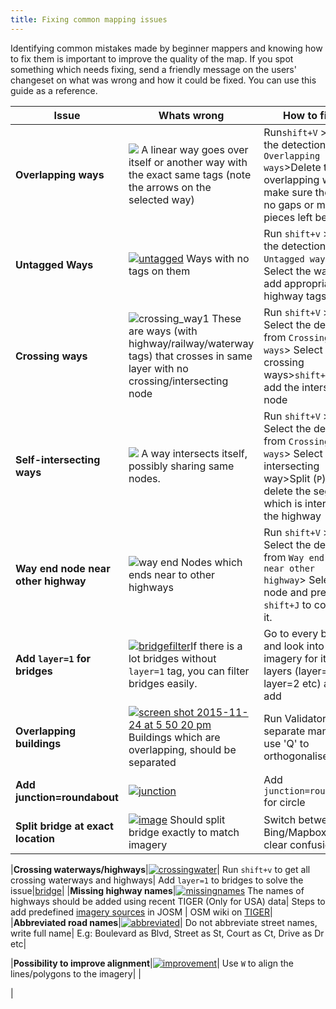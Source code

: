 ```yaml
---
title: Fixing common mapping issues
---
```


Identifying common mistakes made by beginner mappers and knowing how to fix them is important to improve the quality of the map. If you spot something which needs fixing, send a friendly message on the users' changeset on what was wrong and how it could be fixed. You can use this guide as a reference.

| Issue | Whats wrong | How to fix it | Tips |
| ----- |------------ | ------------- | ---- |
|**Overlapping ways** | [![](https://cloud.githubusercontent.com/assets/11504548/7966913/a0edc5a6-09ec-11e5-9583-fd510c0ab6fd.png)](https://cloud.githubusercontent.com/assets/11504548/7966913/a0edc5a6-09ec-11e5-9583-fd510c0ab6fd.png)  A linear way goes over itself or another way with the exact same tags (note the arrows on the selected way) | Run`shift+V` >select the detection from `Overlapping ways`>Delete the overlapping way, make sure there are no gaps or missing pieces left behind. | You can use the [JOSM validator](http://wiki.openstreetmap.org/wiki/JOSM/Validator) to detect these issues.|
|**Untagged Ways**|[![untagged](https://cloud.githubusercontent.com/assets/6770741/11389187/c0354348-9363-11e5-9441-5c9833d8b4b2.gif)](https://cloud.githubusercontent.com/assets/6770741/11389187/c0354348-9363-11e5-9441-5c9833d8b4b2.gif) Ways with no tags on them| Run `shift+v` > select the detection from `Untagged ways`> Select the ways and add appropriate highway tags| OSM wiki on [highway](http://wiki.openstreetmap.org/wiki/Key:highway)|
|**Crossing ways**|![crossing_way1](https://user-images.githubusercontent.com/13744156/36120674-f4338f9c-1011-11e8-84b0-17b2bed75ade.png) These are ways (with highway/railway/waterway tags) that crosses in same layer with no crossing/intersecting node|Run `shift+V` > Select the detection from `Crossing ways`> Select the crossing ways>`shift+I` to add the intersecting node| Refer to this [guide](https://www.mapbox.com/mapping/becoming-a-power-mapper/josm-shortcuts/) for JOSM shortcuts.|
|**Self-intersecting ways**|![ ](https://user-images.githubusercontent.com/13744156/36121254-96ca175c-1013-11e8-99d3-b8cbd36a4006.png) A way intersects itself, possibly sharing same nodes.|Run `shift+V` > Select the detection from `Crossing ways`> Select the self intersecting way>Split (`P`) and delete the segment which is intersecting the highway||
|**Way end node near other highway**|![way end](https://user-images.githubusercontent.com/13744156/36121644-d783bb94-1014-11e8-8871-b8e30e212f99.png) Nodes which ends near to other highways| Run `shift+V` > Select the detection from `Way end node near other highway`> Select the node and press `shift+J` to connect it.||
| **Add `layer=1` for bridges**|[![bridgefilter](https://cloud.githubusercontent.com/assets/6770741/11365662/e2c2b5bc-92cd-11e5-830d-2a165b896181.gif)](https://cloud.githubusercontent.com/assets/6770741/11365662/e2c2b5bc-92cd-11e5-830d-2a165b896181.gif)If there is a lot bridges without `layer=1` tag, you can filter bridges easily.|Go to every bridge and look into imagery for it's layers (layer=1, layer=2 etc) and add |OSM Wiki on [bridge](http://wiki.openstreetmap.org/wiki/Key:bridge)|
|**Overlapping buildings**|[![screen shot 2015-11-24 at 5 50 20 pm](https://cloud.githubusercontent.com/assets/6770741/11366588/222087f6-92d4-11e5-8a45-2189e3b2e961.png)](https://cloud.githubusercontent.com/assets/6770741/11366588/222087f6-92d4-11e5-8a45-2189e3b2e961.png) Buildings which are overlapping, should be separated | Run Validator and separate manually, use 'Q' to orthogonalise it| Check OSM wiki on [building](http://wiki.openstreetmap.org/wiki/Buildings) for more information.|
|**Add junction=roundabout**|[![junction](https://cloud.githubusercontent.com/assets/6770741/11375904/cd5a8336-9303-11e5-8cb3-2ea99a610142.gif)](https://cloud.githubusercontent.com/assets/6770741/11375904/cd5a8336-9303-11e5-8cb3-2ea99a610142.gif)|Add `junction=roundabout` for circle| OSM Wiki for [roundabout](http://wiki.openstreetmap.org/wiki/Tag:junction%3Droundabout)|
|**Split bridge at exact location**|[![image](https://cloud.githubusercontent.com/assets/1152236/7830938/6a645932-046f-11e5-8f6b-560054ac584c.png)](https://cloud.githubusercontent.com/assets/1152236/7830938/6a645932-046f-11e5-8f6b-560054ac584c.png) Should split bridge exactly to match imagery| Switch between Bing/Mapbox to clear confusion| OSM wiki on [bridge](http://wiki.openstreetmap.org/wiki/Key:bridge)|

|**Crossing waterways/highways**|[![crossingwater](https://cloud.githubusercontent.com/assets/6770741/11389332/779fd81c-9365-11e5-9467-7cdd96b3a2a3.gif)](https://cloud.githubusercontent.com/assets/6770741/11389332/779fd81c-9365-11e5-9467-7cdd96b3a2a3.gif)| Run `shift+v` to get all crossing waterways and highways| Add `layer=1` to bridges to solve the issue|[bridge](http://wiki.openstreetmap.org/wiki/Key:bridge)|
|**Missing highway names**|[![missingnames](https://cloud.githubusercontent.com/assets/6770741/11389598/44b162d8-9368-11e5-8b53-7228fd992ebc.gif)](https://cloud.githubusercontent.com/assets/6770741/11389598/44b162d8-9368-11e5-8b53-7228fd992ebc.gif) The names of highways should be added using recent TIGER (Only for USA) data| Steps to add predefined [imagery sources](https://josm.openstreetmap.de/wiki/Help/Preferences/Imagery) in JOSM | OSM wiki on [TIGER](http://wiki.openstreetmap.org/wiki/TIGER)| 
|**Abbreviated road names**|[![abbreviated](https://cloud.githubusercontent.com/assets/6770741/11389977/8352e5a4-936b-11e5-9b0c-c3b01e9e7857.gif)](https://cloud.githubusercontent.com/assets/6770741/11389977/8352e5a4-936b-11e5-9b0c-c3b01e9e7857.gif)| Do not abbreviate street names, write full name| E.g: Boulevard as Blvd, Street as St, Court as Ct, Drive as Dr etc|

|**Possibility to improve alignment**|[![improvement](https://cloud.githubusercontent.com/assets/6770741/11390603/e4807660-9371-11e5-94e8-fabf25e62fa4.gif)](https://cloud.githubusercontent.com/assets/6770741/11390603/e4807660-9371-11e5-94e8-fabf25e62fa4.gif)| Use `W` to align the lines/polygons to the imagery| |

|